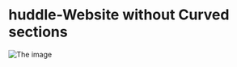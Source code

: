 # huddle-Website without Curved sections
![The image](https://www.google.com/url?sa=i&url=https%3A%2F%2Fwww.frontendmentor.io%2Fchallenges%2Fhuddle-landing-page-with-alternating-feature-blocks-5ca5f5981e82137ec91a5100&psig=AOvVaw1YQzEmdK5V3oo2lypV-vEv&ust=1690887051654000&source=images&cd=vfe&opi=89978449&ved=0CBEQjRxqFwoTCKjr16LjuIADFQAAAAAdAAAAABAE)
